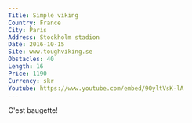 ```yaml
---
Title: Simple viking
Country: France
City: Paris
Address: Stockholm stadion
Date: 2016-10-15
Site: www.toughviking.se
Obstacles: 40
Length: 16
Price: 1190
Currency: skr
Youtube: https://www.youtube.com/embed/9OyltVsK-lA
---
```


C'est baugette!


